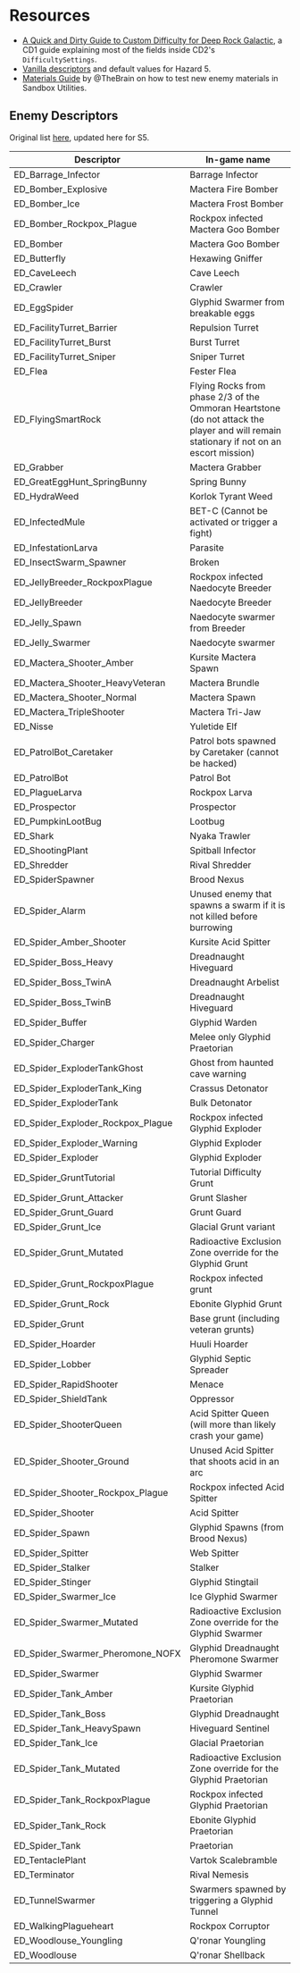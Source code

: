 # Resources

* [A Quick and Dirty Guide to Custom Difficulty for Deep Rock Galactic](https://docs.google.com/document/d/131FqOl0FnwiAslvvDSYkV35oBQXYx2kH0oZYwEpjoBI/edit?tab=t.0), a CD1 guide explaining most of the fields inside CD2's `DifficultySettings`.
* [Vanilla descriptors](https://gist.github.com/trumank/5913a58e7f0f38fbc0b2d9e5cf5f51d7) and default values for Hazard 5.
* [Materials Guide](media/Materials-1.pdf) by @TheBrain on how to test new enemy materials in Sandbox Utilities.

## Enemy Descriptors

Original list [here](https://github.com/trumank/drg-custom-difficulties/blob/master/DATA.md), updated here for S5.

| Descriptor | In-game name |
| ---------- |--------------| 
| ED_Barrage_Infector | Barrage Infector |
| ED_Bomber_Explosive| 	Mactera Fire Bomber|
| ED_Bomber_Ice| 	Mactera Frost Bomber|
| ED_Bomber_Rockpox_Plague| 	Rockpox infected Mactera Goo Bomber|
| ED_Bomber| 	Mactera Goo Bomber|
| ED_Butterfly| 	Hexawing Gniffer|
| ED_CaveLeech| 	Cave Leech|
| ED_Crawler | Crawler |
| ED_EggSpider| 	Glyphid Swarmer from breakable eggs|
| ED_FacilityTurret_Barrier| 	Repulsion Turret|
| ED_FacilityTurret_Burst| 	Burst Turret|
| ED_FacilityTurret_Sniper| 	Sniper Turret|
| ED_Flea| 	Fester Flea|
| ED_FlyingSmartRock| 	Flying Rocks from phase 2/3 of the Ommoran Heartstone (do not attack the player and will remain stationary if not on an escort mission)|
| ED_Grabber| 	Mactera Grabber|
| ED_GreatEggHunt_SpringBunny| 	Spring Bunny|
| ED_HydraWeed| 	Korlok Tyrant Weed|
| ED_InfectedMule| 	BET-C (Cannot be activated or trigger a fight)|
| ED_InfestationLarva| 	Parasite|
| ED_InsectSwarm_Spawner| 	Broken|
| ED_JellyBreeder_RockpoxPlague| 	Rockpox infected Naedocyte Breeder|
| ED_JellyBreeder| 	Naedocyte Breeder|
| ED_Jelly_Spawn| 	Naedocyte swarmer from Breeder|
| ED_Jelly_Swarmer| 	Naedocyte swarmer|
| ED_Mactera_Shooter_Amber| 	Kursite Mactera Spawn|
| ED_Mactera_Shooter_HeavyVeteran| 	Mactera Brundle|
| ED_Mactera_Shooter_Normal| 	Mactera Spawn|
| ED_Mactera_TripleShooter| 	Mactera Tri-Jaw|
| ED_Nisse| 	Yuletide Elf|
| ED_PatrolBot_Caretaker| 	Patrol bots spawned by Caretaker (cannot be hacked)|
| ED_PatrolBot| 	Patrol Bot|
| ED_PlagueLarva| 	Rockpox Larva|
| ED_Prospector| 	Prospector|
| ED_PumpkinLootBug| 	Lootbug|
| ED_Shark| 	Nyaka Trawler|
| ED_ShootingPlant| 	Spitball Infector|
| ED_Shredder| 	Rival Shredder|
| ED_SpiderSpawner| 	Brood Nexus|
| ED_Spider_Alarm| 	Unused enemy that spawns a swarm if it is not killed before burrowing|
| ED_Spider_Amber_Shooter| 	Kursite Acid Spitter|
| ED_Spider_Boss_Heavy| 	Dreadnaught Hiveguard|
| ED_Spider_Boss_TwinA| 	Dreadnaught Arbelist|
| ED_Spider_Boss_TwinB| 	Dreadnaught Hiveguard|
| ED_Spider_Buffer| 	Glyphid Warden|
| ED_Spider_Charger| 	Melee only Glyphid Praetorian|
| ED_Spider_ExploderTankGhost| 	Ghost from haunted cave warning|
| ED_Spider_ExploderTank_King| 	Crassus Detonator|
| ED_Spider_ExploderTank| 	Bulk Detonator|
| ED_Spider_Exploder_Rockpox_Plague| 	Rockpox infected Glyphid Exploder|
| ED_Spider_Exploder_Warning| 	Glyphid Exploder|
| ED_Spider_Exploder| 	Glyphid Exploder|
| ED_Spider_GruntTutorial| 	Tutorial Difficulty Grunt|
| ED_Spider_Grunt_Attacker| 	Grunt Slasher|
| ED_Spider_Grunt_Guard| 	Grunt Guard|
| ED_Spider_Grunt_Ice| 	Glacial Grunt variant|
| ED_Spider_Grunt_Mutated| 	Radioactive Exclusion Zone override for the Glyphid Grunt|
| ED_Spider_Grunt_RockpoxPlague| 	Rockpox infected grunt|
| ED_Spider_Grunt_Rock| 	Ebonite Glyphid Grunt|
| ED_Spider_Grunt| 	Base grunt (including veteran grunts)|
| ED_Spider_Hoarder| 	Huuli Hoarder|
| ED_Spider_Lobber| 	Glyphid Septic Spreader|
| ED_Spider_RapidShooter| 	Menace|
| ED_Spider_ShieldTank| 	Oppressor|
| ED_Spider_ShooterQueen| 	Acid Spitter Queen (will more than likely crash your game)|
| ED_Spider_Shooter_Ground| 	Unused Acid Spitter that shoots acid in an arc|
| ED_Spider_Shooter_Rockpox_Plague| 	Rockpox infected Acid Spitter|
| ED_Spider_Shooter| 	Acid Spitter|
| ED_Spider_Spawn| 	Glyphid Spawns (from Brood Nexus)|
| ED_Spider_Spitter| 	Web Spitter|
| ED_Spider_Stalker| Stalker |
| ED_Spider_Stinger| 	Glyphid Stingtail|
| ED_Spider_Swarmer_Ice| 	Ice Glyphid Swarmer|
| ED_Spider_Swarmer_Mutated| 	Radioactive Exclusion Zone override for the Glyphid Swarmer|
| ED_Spider_Swarmer_Pheromone_NOFX| 	Glyphid Dreadnaught Pheromone Swarmer|
| ED_Spider_Swarmer| 	Glyphid Swarmer|
| ED_Spider_Tank_Amber| 	Kursite Glyphid Praetorian|
| ED_Spider_Tank_Boss| 	Glyphid Dreadnaught|
| ED_Spider_Tank_HeavySpawn| 	Hiveguard Sentinel|
| ED_Spider_Tank_Ice| 	Glacial Praetorian|
| ED_Spider_Tank_Mutated| 	Radioactive Exclusion Zone override for the Glyphid Praetorian|
| ED_Spider_Tank_RockpoxPlague| 	Rockpox infected Glyphid Praetorian|
| ED_Spider_Tank_Rock| 	Ebonite Glyphid Praetorian|
| ED_Spider_Tank| 	Praetorian|
| ED_TentaclePlant | Vartok Scalebramble |
| ED_Terminator| 	Rival Nemesis|
| ED_TunnelSwarmer| 	Swarmers spawned by triggering a Glyphid Tunnel|
| ED_WalkingPlagueheart| 	Rockpox Corruptor|
| ED_Woodlouse_Youngling| 	Q'ronar Youngling|
| ED_Woodlouse| 	Q'ronar Shellback|
